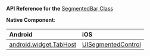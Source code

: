 
**API Reference for the** [SegmentedBar Class](http://docs.nativescript.org/api-reference/modules/_ui_segmented_bar_.html)

**Native Component**:

| Android                | iOS      |
|:-----------------------|:---------|
| [android.widget.TabHost](http://developer.android.com/reference/android/widget/TabHost.html) | [UISegmentedControl](https://developer.apple.com/library/prerelease/ios/documentation/UIKit/Reference/UISegmentedControl_Class/index.html) |
